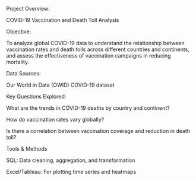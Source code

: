 Project Overview: 

COVID-19 Vaccination and Death Toll Analysis



Objective:

To analyze global COVID-19 data to understand the relationship between vaccination rates and death tolls across different countries and continents, and assess the effectiveness of vaccination campaigns in reducing mortality.



Data Sources:

Our World in Data (OWID) COVID-19 dataset



Key Questions Explored:

What are the trends in COVID-19 deaths by country and continent?

How do vaccination rates vary globally?

Is there a correlation between vaccination coverage and reduction in death toll?



Tools & Methods

SQL: Data cleaning, aggregation, and transformation

Excel/Tableau: For plotting time series and heatmaps
